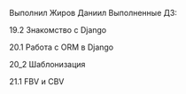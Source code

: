 Выполнил Жиров Даниил
Выполненные ДЗ:

19.2 Знакомство с Django


20.1 Работа с ORM в Django


20_2 Шаблонизация


21.1 FBV и CBV

